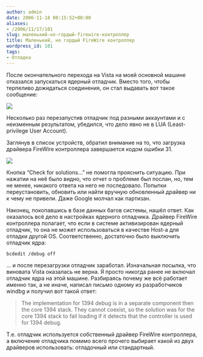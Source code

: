 ```yaml
---
author: admin
date: 2006-11-18 00:15:52+00:00
aliases:
- /2006/11/17/101
slug: маленький-но-гордый-firewire-контроллер
title: Маленький, но гордый FireWire контроллер
wordpress_id: 101
tags:
- Отладка
---
```


После окончательного перехода на Vista на моей основной машине отказался запускаться ядерный отладчик. Вместо того, чтобы терпеливо дожидаться соединения, он стал выдавать вот такое сообщение:

![](/2006/11/kderror.png)

<!--more-->Несколько раз перезапустив отладчик под разными аккаунтами и с неизменным результатом, убедился, что дело явно не в LUA (Least-privilege User Account). 
Заглянув в список устройств, обратил внимание на то, что загрузка драйвера FireWire контроллера завершается кодом ошибки 31. 

![](/2006/11/code31error.png)

Кнопка “Check for solutions…” не помогла прояснить ситуацию. При нажатии на неё было видно, что отчет о проблеме был послан, но, тем не менее, никакого ответа на него не последовало. Попытки переустановить, обновить или найти вручную обновленный драйвер ни к чему не привели. Даже Google молчал как партизан.

Наконец, покопавшись в базе данных багов системы, нашёл ответ. Как оказалось всё дело в настройках ядерного отладчика. Драйвер FireWire контроллера полагает, что если в системе активизирован ядерный отладчик, то она не может использоваться в качестве Host-а для отладки другой OS. Соответственно, достаточно было выключить отладчик ядра:

```no-highlight
bcdedit /debug off
```

... и после перезагрузки отладчик заработал. Изначальная посылка, что виновата Vista оказалась не верна. Я просто никогда ранее не включал отладчик ядра на этой машине.
Разбираясь почему же всё работает именно так, а не иначе, написал письмо одному из разработчиков windbg и получил вот такой ответ:

> The implementation for 1394 debug is in a separate component then the core 1394 stack. They cannot coexist, so the solution was for the core 1394 stack to fail loading if it detects that the controller is used for 1394 debug.

Т.е. отладчик используется собственный драйвер FireWire контроллера, а включение отладчика помимо всего прочего выбирает какой из двух драйверов использовать: отладочный или стандартный.
